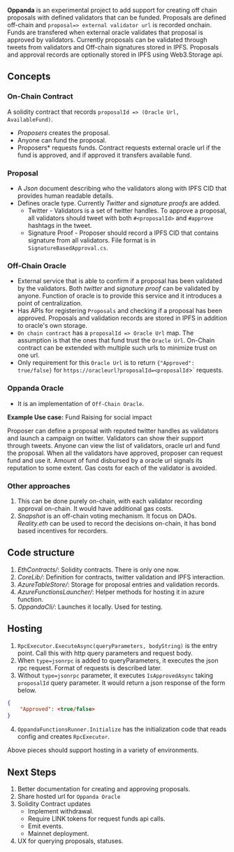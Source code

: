**Oppanda** is an experimental project to add support for creating off chain proposals with defined validators that can be funded. Proposals are defined off-chain and `proposal=> external validator url` is recorded onchain. Funds are transfered when external oracle validates that proposal is approved by validators. Currently proposals can be validated through tweets from validators and Off-chain signatures stored in IPFS.
Proposals and approval records are optionally stored in IPFS using Web3.Storage api.

## Concepts
### On-Chain Contract
A solidity contract that records `proposalId => (Oracle Url, AvailableFund)`. 
* *Proposers* creates the proposal. 
* Anyone can fund the proposal.
* Proposers* requests funds. Contract requests external oracle url if the fund is approved, and if approved it transfers available fund.

### Proposal
* A *Json* document describing who the validators along with IPFS CID that provides human readable details.
* Defines oracle type. Currently *Twitter* and *signature proofs* are added.
    * Twitter - Validators is a set of twitter handles. To approve a proposal, all validators should tweet with both `#<proposalId>` and `#approve` hashtags in the tweet.
    * Signature Proof - Proposer should record a IPFS CID that contains signature from all validators. File format is in `SignatureBasedApproval.cs`.

### Off-Chain Oracle
* External service that is able to confirm if a proposal has been validated by the validators. Both *twitter* and *signature proof* can be validated by anyone. Function of oracle is to provide this service and it introduces a point of centralization.
* Has APIs for registering `Proposals` and checking if a proposal has been approved. Proposals and validation records are stored in IPFS in addition to oracle's own storage.
* `On chain contract` has a `proposalId => Oracle Url` map. The assumption is that the ones that fund trust the `Oracle Url`. On-Chain contract can be extended with multiple such urls to minimize trust on one url.
* Only requirement for this `Oracle Url` is to return `{"Approved": true/false}` for `https://oracleurl?proposalId=<proposalId`>` requests.

### Oppanda Oracle
* It is an implementation of `Off-Chain Oracle`. 

**Example Use case:** Fund Raising for social impact

Proposer can define a proposal with reputed twitter handles as validators and launch a campaign on twitter. Validators can show their support through tweets. Anyone can view the list of validators, oracle url and fund the proposal. When all the validators have approved, proposer can request fund and use it. Amount of fund disbursed  by a oracle url signals its reputation to some extent. Gas costs for each of the validator is avoided. 

### Other approaches
1. This can be done purely on-chain, with each validator recording approval on-chain. It would have additional gas costs.
2. *Snapshot* is an off-chain voting mechanism. It focus on DAOs. *Reality.eth* can be used to record the decisions on-chain, it has bond based incentives for recorders.


## Code structure
1. *EthContracts/*: Solidity contracts. There is only one now.
2. *CoreLib/*: Definition for contracts, twitter validation and IPFS interaction.
3. *AzureTableStore/*: Storage for proposal entries and validation records.
4. *AzureFunctionsLauncher/*: Helper methods for hosting it in azure function.
5. *OppandaCli/*: Launches it locally. Used for testing.


## Hosting

1. `RpcExecutor.ExecuteAsync(queryParameters, bodyString)` is the entry point. Call this with http query parameters and request body.
2. When `type=jsonrpc` is added to queryParameters, it executes the json rpc request. Format of requests is described later.
3. Without `type=jsonrpc` parameter, it executes `IsApprovedAsync` taking `proposalId` query parameter. It would return a json response of the form below.
```json
{
    "Approved": <true/false>
}
```
4. `OppandaFunctionsRunner.Initialize` has the initialization code that reads config and creates `RpcExecutor`. 

Above pieces should support hosting in a variety of environments. 

## Next Steps

1. Better documentation for creating and approving proposals.
2. Share hosted url for `Oppanda Oracle`
3. Solidity Contract updates
     - Implement withdrawal.
     - Require LINK tokens for request funds api calls.
     - Emit events.
     - Mainnet deployment.
4. UX for querying proposals, statuses.